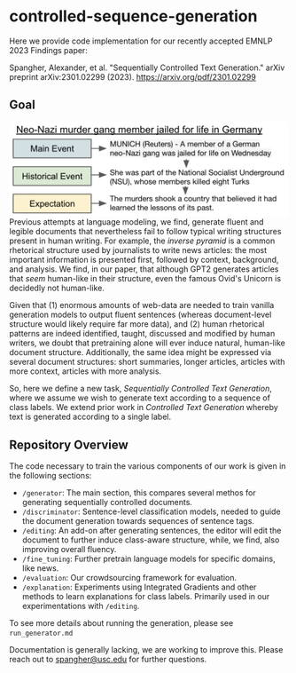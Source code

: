 # controlled-sequence-generation

Here we provide code implementation for our recently accepted EMNLP 2023 Findings paper:

Spangher, Alexander, et al. "Sequentially Controlled Text Generation." arXiv preprint arXiv:2301.02299 (2023).
https://arxiv.org/pdf/2301.02299


## Goal 

<img style="float: right;" src="cover-image.png">

Previous attempts at language modeling, we find, generate fluent and legible documents that nevertheless fail to follow typical writing structures present in human writing. For example, the _inverse pyramid_ is a common rhetorical structure used by journalists to write news articles: the most important information is presented first, followed by context, background, and analysis. We find, in our paper, that although GPT2 generates articles that _seem_ human-like in their structure, even the famous Ovid's Unicorn is decidedly not human-like.

Given that (1) enormous amounts of web-data are needed to train vanilla generation models to output fluent sentences (whereas document-level structure would likely require far more data), and (2) human rhetorical patterns are indeed identified, taught, discussed and modified by human writers, we doubt that pretraining alone will ever induce natural, human-like document structure. Additionally, the same idea might be expressed via several document structures: short summaries, longer articles, articles with more context, articles with more analysis.

So, here we define a new task, _Sequentially Controlled Text Generation_, where we assume we wish to generate text according to a sequence of class labels. We extend prior work in _Controlled Text Generation_ whereby text is generated according to a single label.

## Repository Overview

The code necessary to train the various components of our work is given in the following sections:

* `/generator`: The main section, this compares several methos for generating sequentially controlled documents.
* `/discriminator`: Sentence-level classification models, needed to guide the document generation towards sequences of sentence tags.
* `/editing`: An add-on after generating sentences, the editor will edit the document to further induce class-aware structure, while, we find, also improving overall fluency.
* `/fine_tuning`: Further pretrain language models for specific domains, like news.
* `/evaluation`: Our crowdsourcing framework for evaluation.
* `/explanation`: Experiments using Integrated Gradients and other methods to learn explanations for class labels. Primarily used in our experimentations with `/editing`.

To see more details about running the generation, please see `run_generator.md`

Documentation is generally lacking, we are working to improve this. Please reach out to spangher@usc.edu for further questions.